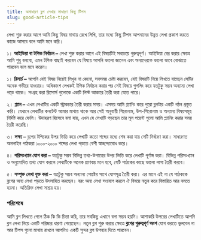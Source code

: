 ```yaml
---
title: অসাধারণ ব্লগ লেখার সাধারণ কিছু টিপস
slug: good-article-tips
---
```


লেখা শুরু করার আগে আমি কিছু বিষয় মাথায় রেখে লিখি, তার মধ্যে কিছু টিপস আপনাদের উন্নত লেখা প্রকাশ করতে কাজে আসবে বলে আমি মনে করি।

১। **আইডিয়া বা টপিক নির্বাচন –** লেখা শুরু করার আগে এই বিষয়টিই সবচেয়ে গুরুত্বপূর্ণ। আইডিয়া বের করার ক্ষেত্রে আমি শুধু বলবো, এমন টপিক বাছাই করবেন যে বিষয়ে আপনি ভালো জানেন এবং অন্যদেরকে ভালো ভাবে বোঝাতে পারবেন বলে মনে করেন।

১। **রিসার্চ –** আপনি যেই বিষয় নিয়েই লিখুন না কেনো, সবসময় চেষ্টা করবেন, যেই বিষয়টি নিয়ে লিখতে যাচ্ছেন সেটির অনেক গভীরে যাওয়ার। অধিকাংশ লেখকই টপিক নির্বাচন করার পর সেই বিষয়ে গুগলিং করে যতটুকু সম্ভব অন্যান্য লেখা পড়ে থাকে। সংগ্রহ করা রিসোর্স গুলোকে একটি লিস্ট আকারে তৈরী করা যেতে পারে।

২। **প্ল্যান –** এখন লেখাটির একটি স্ট্রাকচার তৈরী করার সময়। এসময় আমি প্ল্যানিং করে পুরো ব্লগটার একটি গঠন প্রস্তুত করি। যেখানে লেখাটির কনটেন্ট আমার মাথায় থাকে আর সেই অনুযায়ী শিরোনাম, উপ-শিরোনাম ও অন্যান্য বিষয়সমূহ নির্দিষ্ট করে ফেলি। উদাহরণ হিসেবে বলা যায়, এখন যে লেখাটি পড়ছেন তার মূল পয়েন্ট গুলো আমি প্ল্যানিং করার সময় তৈরী করেছি।

৩। **লক্ষ্য –** ব্লগের টপিকের উপর ভিত্তি করে লেখাটি কতো শব্দের মধ্যে শেষ করা যায় সেটি নির্ধারণ করা। সাধারণত অনলাইন পাঠকরা ১০০০-২০০০ শব্দের লেখা পড়তে বেশী স্বাচ্ছন্দ্যবোধ করে।

৪। **পরিসংখ্যান যোগ করা –** যতটুকু সম্ভব বিভিন্ন তথ্য-উপাত্তের উপর ভিত্তি করে লেখাটি পূর্ণাঙ্গ করা। বিভিন্ন পরিসংখ্যান ও অনুমোদিত তথ্য যোগ করলে লেখাটিকে অনেক প্রাণবন্ত মনে হবে, যেটি পাঠকের কাছে ভালো লাগা তৈরী করবে।

৫। **সম্পৃক্ত লেখা যুক্ত করা –** যতটুকু সম্ভব অন্যান্য পোষ্টের সাথে যোগসূত্র তৈরী করা। এর মানে এই না যে পাঠককে ব্লগের অন্য লেখা পড়তে উৎসাহিত করছেন। বরং অন্য লেখা সংযোগ করলে ঐ বিষয়ে নতুন করে বিস্তারিত আর বলতে হয়না। অতিরিক্ত লেখা সাশ্রয় হয়।

### পরিশেষে

আমি ব্লগ লিখতে গেলে ঠিক কি কি চিন্তা করি, তার সবকিছু এখানে বলা সম্ভব হয়নি। আশাকরি উপরের লেখাটিতে আপনি ব্লগ লেখা নিয়ে একটি পরিষ্কার ধারণা পেয়েছেন। নতুন ব্লগ শুরু করার ক্ষেত্রে **ব্লগের গুরুত্বপূর্ণ অংশ** যোগ করতে ভুলবেন না আর টিপস গুলো মাথায় রাখলে আপনিও একটি সুন্দর ব্লগ উপহার দিতে পারবেন।
